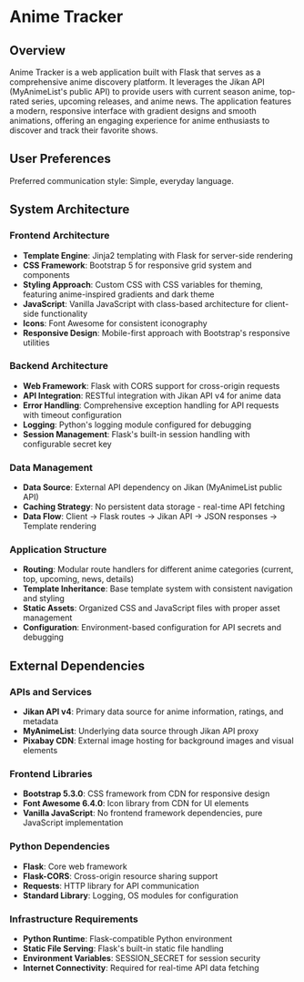 # Anime Tracker

## Overview

Anime Tracker is a web application built with Flask that serves as a comprehensive anime discovery platform. It leverages the Jikan API (MyAnimeList's public API) to provide users with current season anime, top-rated series, upcoming releases, and anime news. The application features a modern, responsive interface with gradient designs and smooth animations, offering an engaging experience for anime enthusiasts to discover and track their favorite shows.

## User Preferences

Preferred communication style: Simple, everyday language.

## System Architecture

### Frontend Architecture
- **Template Engine**: Jinja2 templating with Flask for server-side rendering
- **CSS Framework**: Bootstrap 5 for responsive grid system and components
- **Styling Approach**: Custom CSS with CSS variables for theming, featuring anime-inspired gradients and dark theme
- **JavaScript**: Vanilla JavaScript with class-based architecture for client-side functionality
- **Icons**: Font Awesome for consistent iconography
- **Responsive Design**: Mobile-first approach with Bootstrap's responsive utilities

### Backend Architecture
- **Web Framework**: Flask with CORS support for cross-origin requests
- **API Integration**: RESTful integration with Jikan API v4 for anime data
- **Error Handling**: Comprehensive exception handling for API requests with timeout configuration
- **Logging**: Python's logging module configured for debugging
- **Session Management**: Flask's built-in session handling with configurable secret key

### Data Management
- **Data Source**: External API dependency on Jikan (MyAnimeList public API)
- **Caching Strategy**: No persistent data storage - real-time API fetching
- **Data Flow**: Client → Flask routes → Jikan API → JSON responses → Template rendering

### Application Structure
- **Routing**: Modular route handlers for different anime categories (current, top, upcoming, news, details)
- **Template Inheritance**: Base template system with consistent navigation and styling
- **Static Assets**: Organized CSS and JavaScript files with proper asset management
- **Configuration**: Environment-based configuration for API secrets and debugging

## External Dependencies

### APIs and Services
- **Jikan API v4**: Primary data source for anime information, ratings, and metadata
- **MyAnimeList**: Underlying data source through Jikan API proxy
- **Pixabay CDN**: External image hosting for background images and visual elements

### Frontend Libraries
- **Bootstrap 5.3.0**: CSS framework from CDN for responsive design
- **Font Awesome 6.4.0**: Icon library from CDN for UI elements
- **Vanilla JavaScript**: No frontend framework dependencies, pure JavaScript implementation

### Python Dependencies
- **Flask**: Core web framework
- **Flask-CORS**: Cross-origin resource sharing support
- **Requests**: HTTP library for API communication
- **Standard Library**: Logging, OS modules for configuration

### Infrastructure Requirements
- **Python Runtime**: Flask-compatible Python environment
- **Static File Serving**: Flask's built-in static file handling
- **Environment Variables**: SESSION_SECRET for session security
- **Internet Connectivity**: Required for real-time API data fetching